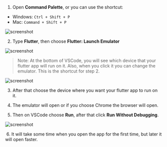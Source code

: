 1. Open **Command Palette**, or you can use the shortcut:

- Windows: `Ctrl + Shift + P`
- Mac: `Command + Shift + P`

![screenshot](https://lh5.googleusercontent.com/VwZI0144QyrgOwuK49U4x39gfwJOiq3baOIk6YYc_HdRbw188vSBxFZSB0bgYUp5NjxMEXxJ3MiyuQAEln_gphbDJ6TptwB7dDvNzCzp0gxVwBL4P3QQntgDbzm3p2x6m04siP-T)

2. Type **Flutter**, then choose **Flutter: Launch Emulator**

![screenshot](https://lh5.googleusercontent.com/esJ6MvWphdwblWgqDcSICHopKG5BGHOo4BCFxPZB3K05dNM3OwywgF7ygTxep2FPwd8F9E-3R2RJ4AfQz0bzTt4y0Jtxtd3lxfpQAQa52iR6vBcB3EGYch48Gx4IcAJICQvoRL5j)
​

> Note: At the bottom of VSCode, you will see which device that your flutter app will run on it. Also, when you click it you can change the emulator. This is the shortcut for step 2.

![screenshot](https://lh3.googleusercontent.com/Pjuu1D3OuoOn2qOO3m3doveNFi5wNVPRDkhyhaDdiCAkgUXd8H7zU7w7wgSmfkv7plwGbtLvDi2TxBrtsZrcBt8QiipvWEpsz_z_zQyCI9fER3bVmXO9ds40ssNAlIFktCwRmybA)

3. After that choose the device where you want your flutter app to run on it.

4. The emulator will open or if you choose Chrome the browser will open.

5. Then on VSCode choose **Run**, after that click **Run Without Debugging**.

![screenshot](https://lh5.googleusercontent.com/WZxI-kOAcFg-zAco0UaTPVaIo3XXKv5SFxn3Ugc2o1hLsi38vY1THzfPwEuy_Tls28SjOokF-fee-i-IJbe29vXIUAgDsImTbgoxGH4NQ9fpp05IpDrCdgqjK3G3yQ7dXQo_ATfE)

​ 6. It will take some time when you open the app for the first time, but later it will open faster.

